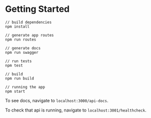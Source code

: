 # Getting Started
```
// build dependencies
npm install

// generate app routes
npm run routes

// generate docs
npm run swagger

// run tests
npm test

// build
npm run build

// running the app
npm start
```

To see docs, navigate to `localhost:3000/api-docs`.

To check that api is running, navigate to `localhost:3001/healthcheck`.
